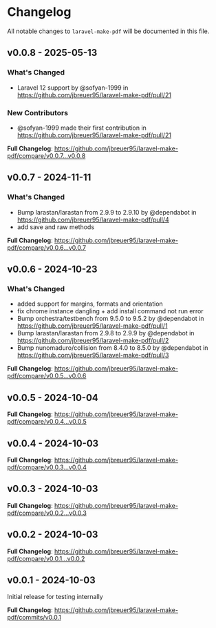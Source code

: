 # Changelog

All notable changes to `laravel-make-pdf` will be documented in this file.

## v0.0.8 - 2025-05-13

### What's Changed

* Laravel 12 support by @sofyan-1999 in https://github.com/jbreuer95/laravel-make-pdf/pull/21

### New Contributors

* @sofyan-1999 made their first contribution in https://github.com/jbreuer95/laravel-make-pdf/pull/21

**Full Changelog**: https://github.com/jbreuer95/laravel-make-pdf/compare/v0.0.7...v0.0.8

## v0.0.7 - 2024-11-11

### What's Changed

* Bump larastan/larastan from 2.9.9 to 2.9.10 by @dependabot in https://github.com/jbreuer95/laravel-make-pdf/pull/4
* add save and raw methods

**Full Changelog**: https://github.com/jbreuer95/laravel-make-pdf/compare/v0.0.6...v0.0.7

## v0.0.6 - 2024-10-23

### What's Changed

* added support for margins, formats and orientation
* fix chrome instance dangling + add install command not run error
* Bump orchestra/testbench from 9.5.0 to 9.5.2 by @dependabot in https://github.com/jbreuer95/laravel-make-pdf/pull/1
* Bump larastan/larastan from 2.9.8 to 2.9.9 by @dependabot in https://github.com/jbreuer95/laravel-make-pdf/pull/2
* Bump nunomaduro/collision from 8.4.0 to 8.5.0 by @dependabot in https://github.com/jbreuer95/laravel-make-pdf/pull/3

**Full Changelog**: https://github.com/jbreuer95/laravel-make-pdf/compare/v0.0.5...v0.0.6

## v0.0.5 - 2024-10-04

**Full Changelog**: https://github.com/jbreuer95/laravel-make-pdf/compare/v0.0.4...v0.0.5

## v0.0.4 - 2024-10-03

**Full Changelog**: https://github.com/jbreuer95/laravel-make-pdf/compare/v0.0.3...v0.0.4

## v0.0.3 - 2024-10-03

**Full Changelog**: https://github.com/jbreuer95/laravel-make-pdf/compare/v0.0.2...v0.0.3

## v0.0.2 - 2024-10-03

**Full Changelog**: https://github.com/jbreuer95/laravel-make-pdf/compare/v0.0.1...v0.0.2

## v0.0.1 - 2024-10-03

Initial release for testing internally

**Full Changelog**: https://github.com/jbreuer95/laravel-make-pdf/commits/v0.0.1

